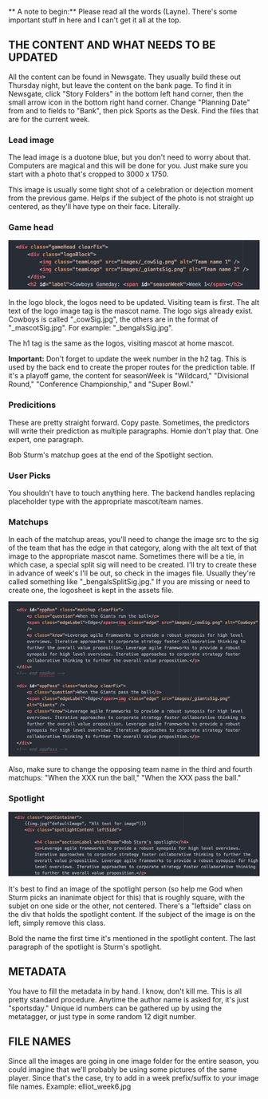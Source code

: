 ** A note to begin:** Please read all the words (Layne). There's some important stuff in here and I can't get it all at the top.

## THE CONTENT AND WHAT NEEDS TO BE UPDATED

All the content can be found in Newsgate. They usually build these out Thursday night, but leave the content on the bank page. To find it in Newsgate, click "Story Folders" in the bottom left hand corner, then the small arrow icon in the bottom right hand corner. Change "Planning Date" from and to fields to "Bank", then pick Sports as the Desk. Find the files that are for the current week.

### Lead image

The lead image is a duotone blue, but you don't need to worry about that. Computers are magical and this will be done for you. Just make sure you start with a photo that's cropped to 3000 x 1750.

This image is usually some tight shot of a celebration or dejection moment from the previous game. Helps if the subject of the photo is not straight up centered, as they'll have type on their face. Literally.

### Game head

![story head](/build/static/images/github/storyhead.png)

In the logo block, the logos need to be updated. Visiting team is first. The alt text of the logo image tag is the mascot name. The logo sigs already exist. Cowboys is called "_cowSig.jpg", the others are in the format of "_mascotSig.jpg". For example: "_bengalsSig.jpg".

The h1 tag is the same as the logos, visiting mascot at home mascot.

**Important:** Don't forget to update the week number in the h2 tag. This is used by the back end to create the proper routes for the prediction table. If it's a playoff game, the content for seasonWeek is "Wildcard," "Divisional Round," "Conference Championship," and "Super Bowl."

### Predicitions

These are pretty straight forward. Copy paste. Sometimes, the predictors will write their prediction as multiple paragraphs. Homie don't play that. One expert, one paragraph.

Bob Sturm's matchup goes at the end of the Spotlight section.

### User Picks

You shouldn't have to touch anything here. The backend handles replacing placeholder type with the appropriate mascot/team names.

### Matchups

In each of the matchup areas, you'll need to change the image src to the sig of the team that has the edge in that category, along with the alt text of that image to the appropriate mascot name. Sometimes there will be a tie, in which case, a special split sig will need to be created. I'll try to create these in advance of week's I'll be out, so check in the images file. Usually they're called something like "_bengalsSplitSig.jpg." If you are missing or need to create one, the logosheet is kept in the assets file.

![matchups](/build/static/images/github/matchup.png)

Also, make sure to change the opposing team name in the third and fourth matchups: "When the XXX run the ball," "When the XXX pass the ball."

### Spotlight

![spotlight](/build/static/images/github/spotlight.png)

It's best to find an image of the spotlight person (so help me God when Sturm picks an inanimate object for this) that is roughly square, with the subjet on one side or the other, not centered. There's a "leftside" class on the div that holds the spotlight content. If the subject of the image is on the left, simply remove this class.

Bold the name the first time it's mentioned in the spotlight content. The last paragraph of the spotlight is Sturm's spotlight.


## METADATA

You have to fill the metadata in by hand. I know, don't kill me. This is all pretty standard procedure. Anytime the author name is asked for, it's just "sportsday." Unique id numbers can be gathered up by using the metatagger, or just type in some random 12 digit number.

## FILE NAMES

Since all the images are going in one image folder for the entire season, you could imagine that we'll probably be using some pictures of the same player. Since that's the case, try to add in a week prefix/suffix to your image file names. Example: elliot_week6.jpg
